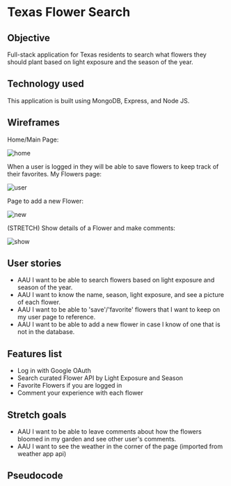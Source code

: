 # Texas Flower Search 

## Objective 
Full-stack application for Texas residents to search what flowers they should plant based on light exposure and the season of the year. 

## Technology used
This application is built using MongoDB, Express, and Node JS.

## Wireframes
Home/Main Page:

![home](https://i.imgur.com/cW6S8gY.png)


When a user is logged in they will be able to save flowers to keep track of their favorites. My Flowers page:

![user](https://i.imgur.com/flhW5rr.png)


Page to add a new Flower:

![new](https://i.imgur.com/gqH6sLh.png)


(STRETCH) Show details of a Flower and make comments:

![show](https://i.imgur.com/V1YVjrN.png)

## User stories 
- AAU I want to be able to search flowers based on light exposure and season of the year.
- AAU I want to know the name, season, light exposure, and see a picture of each flower.
- AAU I want to be able to 'save'/'favorite' flowers that I want to keep on my user page to reference.
- AAU I want to be able to add a new flower in case I know of one that is not in the database.


## Features list 
- Log in with Google OAuth
- Search curated Flower API by Light Exposure and Season
- Favorite Flowers if you are logged in
- Comment your experience with each flower

## Stretch goals 
- AAU I want to be able to leave comments about how the flowers bloomed in my garden and see other user's comments.
- AAU I want to see the weather in the corner of the page (imported from weather app api)

## Pseudocode
